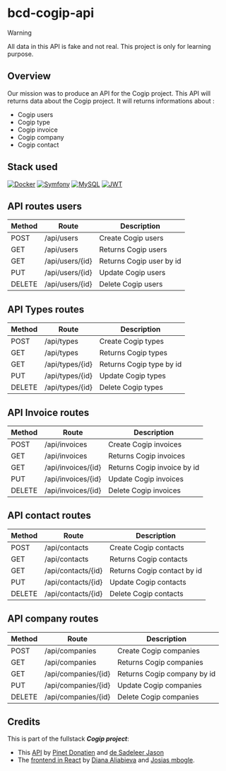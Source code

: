# bcd-cogip-api

<!-- Admonition Disclaimer -->
> [!WARNING]
> All data in this API is fake and not real. This project is only for learning purpose.

## Overview

Our mission was to produce an API for the Cogip project. This API will returns data about the Cogip project.
It will returns informations about :

- Cogip users
- Cogip type
- Cogip invoice
- Cogip company
- Cogip contact

## Stack used

[![Docker](https://img.shields.io/badge/docker-%230db7ed.svg?style=for-the-badge&logo=docker&logoColor=white)](https://www.docker.com/) [![Symfony](https://img.shields.io/badge/symfony-%23000000.svg?style=for-the-badge&logo=symfony&logoColor=white)](https://symfony.com/) [![MySQL](https://img.shields.io/badge/mysql-4479A1.svg?style=for-the-badge&logo=mysql&logoColor=white)](https://www.mysql.com/) [![JWT](https://img.shields.io/badge/Lexik_JWT-black?style=for-the-badge&logo=JSON%20web%20tokens)](https://github.com/lexik/LexikJWTAuthenticationBundle)

## API routes users

| Method | Route           | Description              |
|--------|-----------------|--------------------------|
| POST   | /api/users      | Create Cogip users       |
| GET    | /api/users      | Returns Cogip users      |
| GET    | /api/users/{id} | Returns Cogip user by id |
| PUT    | /api/users/{id} | Update Cogip users       |
| DELETE | /api/users/{id} | Delete Cogip users       |

## API Types routes

| Method | Route           | Description              |
|--------|-----------------|--------------------------|
| POST   | /api/types      | Create Cogip types       |
| GET    | /api/types      | Returns Cogip types      |
| GET    | /api/types/{id} | Returns Cogip type by id |
| PUT    | /api/types/{id} | Update Cogip types       |
| DELETE | /api/types/{id} | Delete Cogip types       |

## API Invoice routes

| Method | Route              | Description                 |
|--------|--------------------|-----------------------------|
| POST   | /api/invoices      | Create Cogip invoices       |
| GET    | /api/invoices      | Returns Cogip invoices      |
| GET    | /api/invoices/{id} | Returns Cogip invoice by id |
| PUT    | /api/invoices/{id} | Update Cogip invoices       |
| DELETE | /api/invoices/{id} | Delete Cogip invoices       |

## API contact routes

| Method | Route              | Description                 |
|--------|--------------------|-----------------------------|
| POST   | /api/contacts      | Create Cogip contacts       |
| GET    | /api/contacts      | Returns Cogip contacts      |
| GET    | /api/contacts/{id} | Returns Cogip contact by id |
| PUT    | /api/contacts/{id} | Update Cogip contacts       |
| DELETE | /api/contacts/{id} | Delete Cogip contacts       |

## API company routes

| Method | Route               | Description                 |
|--------|---------------------|-----------------------------|
| POST   | /api/companies      | Create Cogip companies      |
| GET    | /api/companies      | Returns Cogip companies     |
| GET    | /api/companies/{id} | Returns Cogip company by id |
| PUT    | /api/companies/{id} | Update Cogip companies      |
| DELETE | /api/companies/{id} | Delete Cogip companies      |

## Credits

This is part of the fullstack ***Cogip project***:

- This [API](https://github.com/tidjee-dev/bcd-cogip-api) by [Pinet Donatien](https://github.com/tidjee-dev) and [de Sadeleer Jason](https://github.com/sakakara)
- The [frontend in React](#) by [Diana Aliabieva](https://github.com/DianaAliabieva) and [Josias mbogle](https://github.com/junior344).
